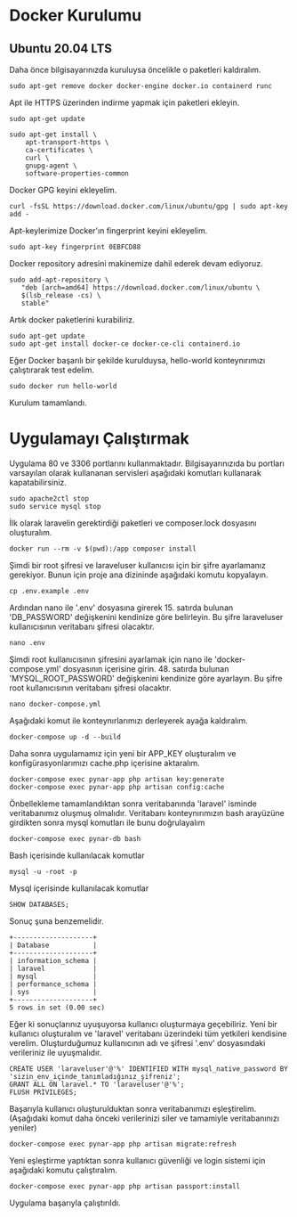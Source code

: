 # Docker Kurulumu

## Ubuntu 20.04 LTS
    
Daha önce bilgisayarınızda kuruluysa öncelikle o paketleri kaldıralım.
    
    sudo apt-get remove docker docker-engine docker.io containerd runc
    
Apt ile HTTPS üzerinden indirme yapmak için paketleri ekleyin.

    sudo apt-get update

    sudo apt-get install \
        apt-transport-https \
        ca-certificates \
        curl \
        gnupg-agent \
        software-properties-common
        
        
Docker GPG keyini ekleyelim.

    curl -fsSL https://download.docker.com/linux/ubuntu/gpg | sudo apt-key add -
    
Apt-keylerimize Docker'ın fingerprint keyini ekleyelim.

    sudo apt-key fingerprint 0EBFCD88
    
Docker repository adresini makinemize dahil ederek devam ediyoruz.

    sudo add-apt-repository \
       "deb [arch=amd64] https://download.docker.com/linux/ubuntu \
       $(lsb_release -cs) \
       stable"
   
Artık docker paketlerini kurabiliriz.

    sudo apt-get update
    sudo apt-get install docker-ce docker-ce-cli containerd.io
    
Eğer Docker başarılı bir şekilde kurulduysa, hello-world konteynırımızı çalıştırarak test edelim.

    sudo docker run hello-world

Kurulum tamamlandı.

# Uygulamayı Çalıştırmak

Uygulama 80 ve 3306 portlarını kullanmaktadır. Bilgisayarınızıda bu portları varsayılan olarak kullananan servisleri aşağıdaki komutları kullanarak kapatabilirsiniz.

    sudo apache2ctl stop
    sudo service mysql stop

İlk olarak laravelin gerektirdiği paketleri ve composer.lock dosyasını oluşturalım.

    docker run --rm -v $(pwd):/app composer install
    
Şimdi bir root şifresi ve laraveluser kullanıcısı için bir şifre ayarlamanız gerekiyor. Bunun için proje ana dizininde aşağıdaki komutu kopyalayın.

    cp .env.example .env
    
Ardından nano ile '.env' dosyasına girerek 15. satırda bulunan 'DB_PASSWORD' değişkenini kendinize göre belirleyin. Bu şifre laraveluser kullanıcısının veritabanı şifresi olacaktır.

    nano .env
    
Şimdi root kullanıcısının şifresini ayarlamak için nano ile 'docker-compose.yml' dosyasının içerisine girin. 48. satırda bulunan 'MYSQL_ROOT_PASSWORD' değişkenini kendinize göre ayarlayın. Bu şifre root kullanıcısının veritabanı şifresi olacaktır.

    nano docker-compose.yml

Aşağıdaki komut ile konteynırlarımızı derleyerek ayağa kaldıralım.

    docker-compose up -d --build
    
Daha sonra uygulamamız için yeni bir APP_KEY oluşturalım ve konfigürasyonlarımızı cache.php içerisine aktaralım.

    docker-compose exec pynar-app php artisan key:generate
    docker-compose exec pynar-app php artisan config:cache
    
Önbellekleme tamamlandıktan sonra veritabanında 'laravel' isminde veritabanımız oluşmuş olmalıdır. Veritabanı konteynırımızın bash arayüzüne girdikten sonra mysql komutları ile bunu doğrulayalım

    docker-compose exec pynar-db bash
    
Bash içerisinde kullanılacak komutlar

    mysql -u -root -p
    
Mysql içerisinde kullanılacak komutlar

    SHOW DATABASES;
    
Sonuç şuna benzemelidir.

    +--------------------+
    | Database           |
    +--------------------+
    | information_schema |
    | laravel            |
    | mysql              |
    | performance_schema |
    | sys                |
    +--------------------+
    5 rows in set (0.00 sec)
  
Eğer ki sonuçlarınız uyuşuyorsa kullanıcı oluşturmaya geçebiliriz. Yeni bir kullanıcı oluşturalım ve 'laravel' veritabanı üzerindeki tüm yetkileri kendisine verelim. Oluşturduğumuz kullanıcının adı ve şifresi '.env' dosyasındaki verileriniz ile uyuşmalıdır.
    
    CREATE USER 'laraveluser'@'%' IDENTIFIED WITH mysql_native_password BY 'sizin_env_içinde_tanımladığınız_şifreniz';
    GRANT ALL ON laravel.* TO 'laraveluser'@'%';
    FLUSH PRIVILEGES;
    
Başarıyla kullanıcı oluşturulduktan sonra veritabanımızı eşleştirelim.(Aşağıdaki komut daha önceki verilerinizi siler ve tamamiyle veritabanınızı yeniler)

    docker-compose exec pynar-app php artisan migrate:refresh
    
Yeni eşleştirme yaptıktan sonra kullanıcı güvenliği ve login sistemi için aşağıdaki komutu çalıştıralım.

    docker-compose exec pynar-app php artisan passport:install
    
Uygulama başarıyla çalıştırıldı.
